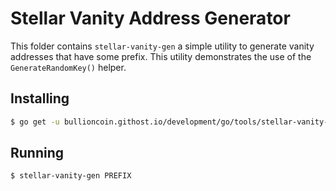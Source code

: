 # Stellar Vanity Address Generator

This folder contains `stellar-vanity-gen` a simple utility to generate vanity addresses that have some prefix.  This utility demonstrates the use of the
`GenerateRandomKey()` helper.

## Installing

```bash
$ go get -u bullioncoin.githost.io/development/go/tools/stellar-vanity-gen
```

## Running

```bash
$ stellar-vanity-gen PREFIX
```
